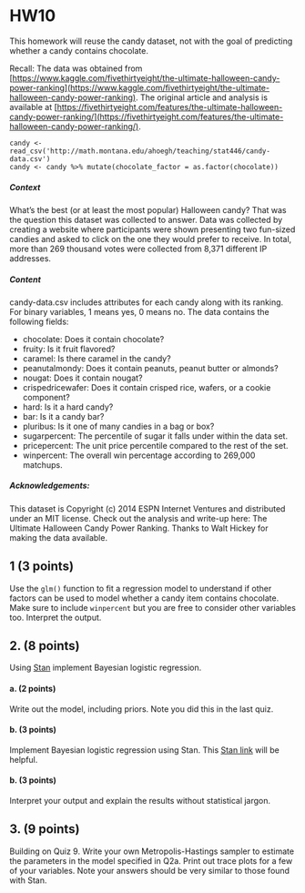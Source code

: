 # HW10


This homework will reuse the candy dataset, not with the goal of predicting whether a candy contains chocolate.

Recall: The data was obtained from [https://www.kaggle.com/fivethirtyeight/the-ultimate-halloween-candy-power-ranking](https://www.kaggle.com/fivethirtyeight/the-ultimate-halloween-candy-power-ranking). The original article and analysis is available at
[https://fivethirtyeight.com/features/the-ultimate-halloween-candy-power-ranking/](https://fivethirtyeight.com/features/the-ultimate-halloween-candy-power-ranking/).

```{r}
candy <- read_csv('http://math.montana.edu/ahoegh/teaching/stat446/candy-data.csv')
candy <- candy %>% mutate(chocolate_factor = as.factor(chocolate))
```

##### Context

What’s the best (or at least the most popular) Halloween candy? That was the question this dataset was collected to answer. Data was collected by creating a website where participants were shown presenting two fun-sized candies and asked to click on the one they would prefer to receive. In total, more than 269 thousand votes were collected from 8,371 different IP addresses.

##### Content

candy-data.csv includes attributes for each candy along with its ranking. For binary variables, 1 means yes, 0 means no. The data contains the following fields:

- chocolate: Does it contain chocolate?
- fruity: Is it fruit flavored?
- caramel: Is there caramel in the candy?
- peanutalmondy: Does it contain peanuts, peanut butter or almonds?
- nougat: Does it contain nougat?
- crispedricewafer: Does it contain crisped rice, wafers, or a cookie component?
- hard: Is it a hard candy?
- bar: Is it a candy bar?
- pluribus: Is it one of many candies in a bag or box?
- sugarpercent: The percentile of sugar it falls under within the data set.
- pricepercent: The unit price percentile compared to the rest of the set.
- winpercent: The overall win percentage according to 269,000 matchups.

##### Acknowledgements:

This dataset is Copyright (c) 2014 ESPN Internet Ventures and distributed under an MIT license. Check out the analysis and write-up here: The Ultimate Halloween Candy Power Ranking. Thanks to Walt Hickey for making the data available.

## 1 (3 points)
Use the `glm()` function to fit a regression model to understand if other factors can be used to model whether a candy item contains chocolate. Make sure to include `winpercent` but you are free to consider other variables too. Interpret the output.

## 2.  (8 points)
Using [Stan](https://mc-stan.org/docs/2_18/stan-users-guide/logistic-probit-regression-section.html) implement Bayesian logistic regression.

#### a. (2 points)
Write out the model, including priors. Note you did this in the last quiz.

#### b. (3 points)
Implement Bayesian logistic regression using Stan. This [Stan link](https://mc-stan.org/docs/2_18/stan-users-guide/logistic-probit-regression-section.html) will be helpful.

#### b. (3 points)
Interpret your output and explain the results without statistical jargon.

## 3.  (9 points)
Building on Quiz 9. Write your own Metropolis-Hastings sampler to estimate the parameters in the model specified in Q2a. Print out trace plots for a few of your variables. Note your answers should be very similar to those found with Stan.
